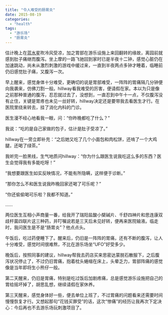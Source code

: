 ```yaml
---
title: "令人难受的肠胃炎"
date: 2015-08-19
categories: 
  - "health"
tags: 
  - "游乐场"
  - "肠胃炎"
---
```


估计晚上在[蓝水星](http://www.jfsay.com/archives/866.html)吹冷风受凉，加之胃部在游乐设施上来回翻转的缘故，离园前就感到肚子痛继而腹泻。坐上摩的一路飞驰回到家时已是半夜十二钟，感觉心脏仍在加速跳动，尚未从激烈刺激的游戏中缓过来，一直到半夜两点多钟才睡着，临睡前仍旧感觉肚子痛，又腹泻一次。

早上醒来，感觉身体十分难受，更确切的说是胃部难受，一阵阵的胃痛隔几分钟便向我袭来，仿佛刀割一般。hillway看我难受的厉害，便请假在家。本以为只是像之前那种普通的腹泻，忍忍就过去了，没想到，一直忍到中午十一点，不仅腹泻没有止住，关键是胃疼也未见一丝好转，hillway决定还是要带我去看医生才行。在医院里绕来转去，挂了消化内科的门诊。

医生漫不经心地看我一眼，问：“你昨晚都吃了什么？”

我说：“吃的是自己家做的包子，估计是肚子受凉了。”

hillway在一旁立即补充：“之后她又吃了几个小面包和肉松饼，还啃了一个大鸡腿，还喝了绿茶。”

我听完一脸黑线，生气地质问hillway：“你为什么跟医生说我吃这么多的东西？医生会觉得我有多能吃呀！”

“我想要跟医生如实反映情况，不能有所隐瞒，这样便于诊断。”

“那你怎么不和医生说我昨晚回家还喝了可乐呢？”

“你还偷偷喝可乐啦？我都不知道。”

……

两位医生互相小声商量一番，给我开了瑞阳盐酸小檗碱片、千舒四神片和思连康双歧杆菌四联片这三种药，并叮嘱说若是三天后未见好转，便再来医院输液。临走时，我问医生是不是“肠胃炎”？他点点头。

午饭后，吃过药便睡下了。醒来后，仍旧是一阵阵的胃痛，还有不断的腹泻，让人十分难受，感觉时间很难熬，不比在游乐场坐“UFO”好受多少。

晚饭后，按照同事的建议，hillway帮我去药店买来思密达蒙脱石散服下，之后腹泻状况停止了，不过仍旧胃痛，抱着枕头蜷缩在床上，头晕乏力，胃部阵痛的感觉像是当年即将生小熊仔一般。

第二天醒来，仍旧是胃痛，特别是吃过饭后加剧疼痛，总是感觉游乐设施把自己的胃给摇坏掉了，胡思乱想，继续请假在家休养。

第三天醒来，感觉身体好一些，便去单位上班了，不过胃痛的问题看来还需要时间慢慢恢复才行。又想起那句“花钱买罪受”的话，这次“惨痛”的经历让我再次下定决心：今后再也不去游乐场玩刺激项目了。
